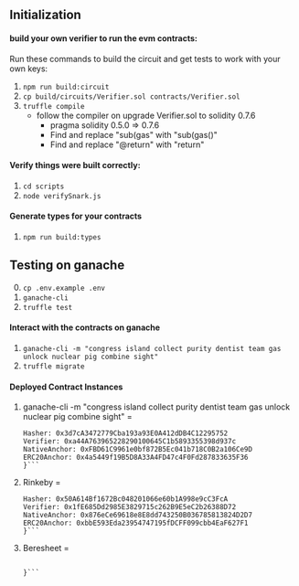 ## Initialization

#### build your own verifier to run the evm contracts:
Run these commands to build the circuit and get tests to work with your own keys:
1. `npm run build:circuit`
2. `cp build/circuits/Verifier.sol contracts/Verifier.sol`
3. `truffle compile`
    - follow the compiler on upgrade Verifier.sol to solidity 0.7.6
        - pragma solidity 0.5.0 => 0.7.6
        - Find and replace "sub(gas" with "sub(gas()"
        - Find and replace "@return" with "return"

#### Verify things were built correctly:

1. `cd scripts`
2. `node verifySnark.js`

#### Generate types for your contracts

1. `npm run build:types`

## Testing on ganache

0. `cp .env.example .env`
1. `ganache-cli`
2. `truffle test`

#### Interact with the contracts on ganache

1. `ganache-cli -m "congress island collect purity dentist team gas unlock nuclear pig combine sight"`
2. `truffle migrate`

#### Deployed Contract Instances

1. ganache-cli -m "congress island collect purity dentist team gas unlock nuclear pig combine sight" =
    ``` {
    Hasher: 0x3d7cA3472779Cba193a93E0A412dDB4C12295752
    Verifier: 0xa44A763965228290100645C1b5893355398d937c
    NativeAnchor: 0xFBD61C9961e0bf872B5Ec041b718C0B2a106Ce9D
    ERC20Anchor: 0x4a5449f19B5D8A33A4FD47c4F0Fd287833635F36
    }```

2. Rinkeby = 
    ```{
    Hasher: 0x50A614Bf1672Bc048201066e60b1A998e9cC3FcA
    Verifier: 0x1fE685Dd2985E3829715c262B9E5eC2b26388D72
    NativeAnchor: 0x876eCe69618e8E8dd743250B036785813824D2D7
    ERC20Anchor: 0xbbE593Eda23954747195fDCFF099cbb4EaF627F1
    }```

3. Beresheet = 
    ```{

    }```
